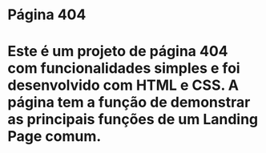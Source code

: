 # Página 404

# Este é um projeto de página 404 com funcionalidades simples e foi desenvolvido com HTML e CSS. A página tem a função de demonstrar as principais funções de um Landing Page comum.


